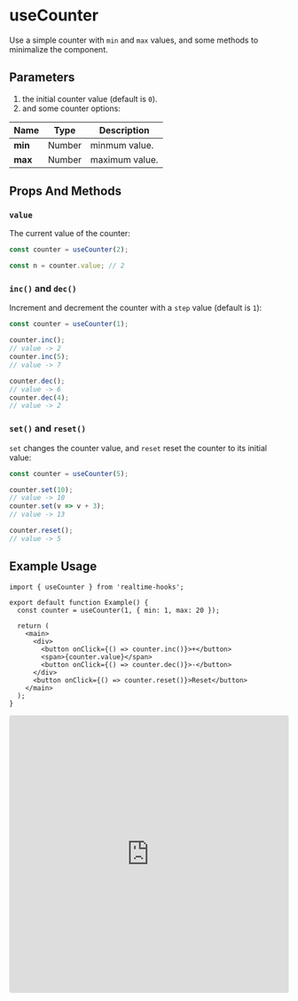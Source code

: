 # useCounter

Use a simple counter with `min` and `max` values, and some methods to minimalize the component.

## Parameters

1. the initial counter value (default is `0`).
2. and some counter options:

| Name    | Type   | Description    |
| ------- | ------ | -------------- |
| **min** | Number | minmum value.  |
| **max** | Number | maximum value. |

## Props And Methods

### `value`

The current value of the counter:

```ts
const counter = useCounter(2);

const n = counter.value; // 2
```

### `inc()` and `dec()`

Increment and decrement the counter with a `step` value (default is `1`):

```ts
const counter = useCounter(1);

counter.inc();
// value -> 2
counter.inc(5);
// value -> 7

counter.dec();
// value -> 6
counter.dec(4);
// value -> 2
```

### `set()` and `reset()`

`set` changes the counter value, and `reset` reset the counter to its initial value:

```ts
const counter = useCounter(5);

counter.set(10);
// value -> 10
counter.set(v => v + 3);
// value -> 13

counter.reset();
// value -> 5
```

## Example Usage

```tsx
import { useCounter } from 'realtime-hooks';

export default function Example() {
  const counter = useCounter(1, { min: 1, max: 20 });

  return (
    <main>
      <div>
        <button onClick={() => counter.inc()}>+</button>
        <span>{counter.value}</span>
        <button onClick={() => counter.dec()}>-</button>
      </div>
      <button onClick={() => counter.reset()}>Reset</button>
    </main>
  );
}
```

<iframe src="https://codesandbox.io/embed/usecounter-fyvy73?fontsize=14&hidenavigation=1&module=%2Fsrc%2FComponent.tsx&theme=dark" style="width:100%; height:500px; border:0; border-radius: 4px; overflow:hidden;" title="useCounter" allow="accelerometer; ambient-light-sensor; camera; encrypted-media; geolocation; gyroscope; hid; microphone; midi; payment; usb; vr; xr-spatial-tracking" sandbox="allow-forms allow-modals allow-popups allow-presentation allow-same-origin allow-scripts"></iframe>
